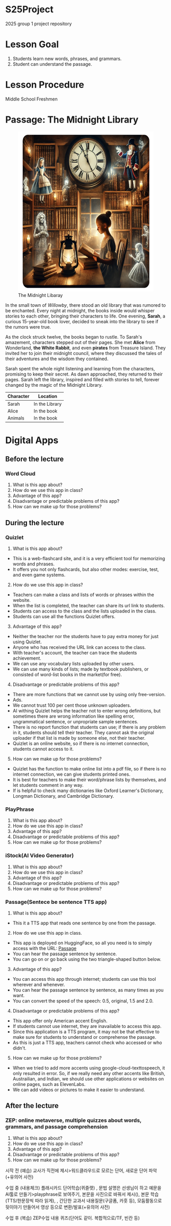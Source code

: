# S25Project
2025 group 1 project repository

# Lesson Goal
1. Students learn new words, phrases, and grammars.
2. Student can understand the passage. 

# Lesson Procedure
Middle School Freshmen

# Passage: The Midnight Library

<figure>
  <img src="https://github.com/MK316/Digital-Literacy-Class/blob/main/materials/story01.png" height="500", width="500">
  <figcaption>The Midnight Libaray</figcaption>
</figure>


In the small town of *Willowby*, there stood an old library that was rumored to be enchanted. Every night at midnight, the books inside would whisper stories to each other, bringing their characters to life. One evening, **Sarah**, a curious 15-year-old book lover, decided to sneak into the library to see if the rumors were true.

As the clock struck twelve, the books began to rustle. To Sarah's amazement, characters stepped out of their pages. She met **Alice** from Wonderland, **the White Rabbit**, and even **pirates** from Treasure Island. They invited her to join their midnight council, where they discussed the tales of their adventures and the wisdom they contained.

Sarah spent the whole night listening and learning from the characters, promising to keep their secret. As dawn approached, they returned to their pages. Sarah left the library, inspired and filled with stories to tell, forever changed by the magic of the Midnight Library.


| Character |      Location     | 
|-----------|-------------------|
| Sarah     |   In the Library  |
| Alice     |   In the book     | 
| Animals   |   In the book     |


# Digital Apps
## Before the lecture
### Word Cloud
1. What is this app about?
2. How do we use this app in class?
3. Advantage of this app?
4. Disadvantage or predictable problems of this app?
5. How can we make up for those problems?

## During the lecture
### Quizlet
1. What is this app about?
- This is a web-flashcard site, and it is a very efficient tool for memorizing words and phrases.   
- It offers you not only flashcards, but also other modes: exercise, test, and even game systems.   

2. How do we use this app in class?
- Teachers can make a class and lists of words or phrases within the website.   
- When the list is completed, the teacher can share its url link to students.   
- Students can access to the class and the lists uploaded in the class.   
- Students can use all the functions Quizlet offers.   

3. Advantage of this app?
- Neither the teacher nor the students have to pay extra money for just using Quizlet.   
- Anyone who has received the URL link can access to the class.  
- With teacher's account, the teacher can trace the students achievement.  
- We can use any vocabulary lists uploaded by other users. 
- We can use many kinds of lists; made by textbook publishers, or consisted of word-list books in the market(for free). 

4. Disadvantage or predictable problems of this app?
- There are more functions that we cannot use by using only free-version. 
- Ads.
- We cannot trust 100 per cent those unknown uploaders. 
- AI withing Quizlet helps the teacher not to enter wrong definitions, but sometimes there are wrong information like spelling error, ungrammatical sentence, or unpropriate sample sentences. 
- There is no report function that students can use; if there is any problem in it, students should tell their teacher. They cannot ask the original uploader if that list is made by someone else, not their teacher. 
- Quizlet is an online website, so if there is no internet connection, students cannot access to it. 

5. How can we make up for those problems?
- Quizlet has the function to make online list into a pdf file, so if there is no internet connection, we can give students printed ones. 
- It is best for teachers to make their word/phrase lists by themselves, and let students comment in any way. 
- If is helpful to check many dictionaries like Oxford Learner's Dictionary, Longman Dictionary, and Cambridge Dictionary. 


### PlayPhrase
1. What is this app about?
2. How do we use this app in class?
3. Advantage of this app?
4. Disadvantage or predictable problems of this app?
5. How can we make up for those problems?
### iStock(AI Video Generator)
1. What is this app about?
2. How do we use this app in class?
3. Advantage of this app?
4. Disadvantage or predictable problems of this app?
5. How can we make up for those problems?
### Passage(Sentece be sentence TTS app)
1. What is this app about?
- This it a TTS app that reads one sentence by one from the passage.

2. How do we use this app in class.  
- This app is deployed on HuggingFace, so all you need is to simply access with the URL: [Passage](https://huggingface.co/spaces/KY7437/Passage)
- You can hear the passage sentence by sentence.    
- You can go on or go back using the two triangle-shaped button below.  

3. Advantage of this app?
- You can access this app through internet; students can use this tool wherever and whenever.   
- You can hear the passage sentence by sentence, as many times as you want.  
- You can convert the speed of the speech: 0.5, original, 1.5 and 2.0.  

4. Disadvantage or predictable problems of this app?
- This app offer only American accent English. 
- If students cannot use internet, they are inavailable to access this app. 
- Since this application is a TTS program, it may not be that effective to make sure for students to understand or comprehense the passage. 
- As this is just a TTS app, teachers cannot check who accessed or who didn't.   

5. How can we make up for those problems?
- When we tried to add more accents using google-cloud-texttospeech, it only resulted in error. So, if we really need any other accents like British, Austrailian, and Indian, we should use other applications or websites on online pages, such as ElevenLabs.   
- We can add videos or pictures to make it easier to understand. 

## After the lecture
### ZEP: online metaverse, multiple quizzes about words, grammars, and passage comprehension
1. What is this app about?
2. How do we use this app in class?
3. Advantage of this app?
4. Disadvantage or predictable problems of this app?
5. How can we make up for those problems?



시작 전
(예습)  교사가 직전에 제시>워드클라우드로 모르는 단어, 새로운 단어 파악 (+유의어 사전)

수업 중
(내용체크) 플래시카드 단어학습(퀴즐랫) , 문법 설명은 선생님이 하고 예문을 AI툴로 만들기>playphrase로 보여주기, 본문을 사진으로 바꿔서 제시(), 본문 학습(TTS/한문장씩 따라 읽게), , 간단한 교과서 내용질문(구글폼, 카훗 등), 모둠활동으로 뒷이야기 만들어서 영상 등으로 변환/발표(+유의어 사전)

수업 후 
(복습) ZEP수업 내용 퀴즈(단어도 같이. 복합적으로/TF, 빈칸 등)
